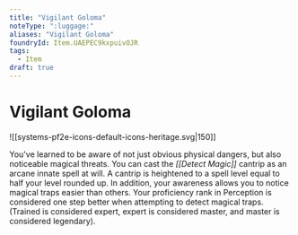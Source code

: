 ```yaml
---
title: "Vigilant Goloma"
noteType: ":luggage:"
aliases: "Vigilant Goloma"
foundryId: Item.UAEPEC9kxpuivOJR
tags:
  - Item
draft: true
---
```


# Vigilant Goloma
![[systems-pf2e-icons-default-icons-heritage.svg|150]]

You've learned to be aware of not just obvious physical dangers, but also noticeable magical threats. You can cast the _[[Detect Magic]]_ cantrip as an arcane innate spell at will. A cantrip is heightened to a spell level equal to half your level rounded up. In addition, your awareness allows you to notice magical traps easier than others. Your proficiency rank in Perception is considered one step better when attempting to detect magical traps. (Trained is considered expert, expert is considered master, and master is considered legendary).
